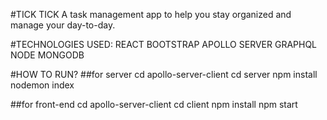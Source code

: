 #TICK TICK
A task management app to help you stay organized and manage your day-to-day. 

#TECHNOLOGIES USED:
REACT
BOOTSTRAP
APOLLO SERVER
GRAPHQL
NODE
MONGODB

#HOW TO RUN?
##for server
cd apollo-server-client
cd server
npm install
nodemon index

##for front-end
cd apollo-server-client
cd client
npm install
npm start


